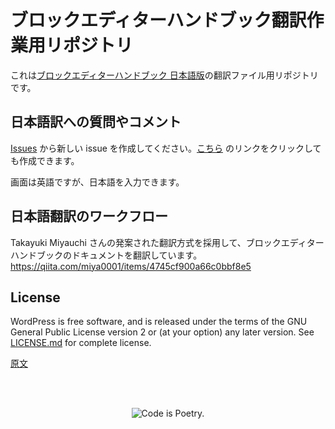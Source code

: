 <!-- 
# Gutenberg
-->
# ブロックエディターハンドブック翻訳作業用リポジトリ

これは[ブロックエディターハンドブック 日本語版](https://ja.wordpress.org/team/handbook/block-editor/)の翻訳ファイル用リポジトリです。

## 日本語訳への質問やコメント

[Issues](https://github.com/jawordpressorg/gutenberg/issues) から新しい issue を作成してください。[こちら](https://github.com/jawordpressorg/gutenberg/issues/new) のリンクをクリックしても作成できます。

画面は英語ですが、日本語を入力できます。

## 日本語翻訳のワークフロー

Takayuki Miyauchi さんの発案された翻訳方式を採用して、ブロックエディターハンドブックのドキュメントを翻訳しています。
https://qiita.com/miya0001/items/4745cf900a66c0bbf8e5

<!--
[![End-to-End Tests](https://github.com/WordPress/gutenberg/workflows/End-to-End%20Tests/badge.svg)](https://github.com/WordPress/gutenberg/actions?query=workflow%3A%22End-to-End+Tests%22+branch%3Amaster)
[![Static Analysis (Linting, License, Type checks...)](https://github.com/WordPress/gutenberg/workflows/Static%20Analysis%20(Linting,%20License,%20Type%20checks...)/badge.svg)](https://github.com/WordPress/gutenberg/actions?query=workflow%3A%22Static+Analysis+%28Linting%2C+License%2C+Type+checks...%29%22+branch%3Amaster)
[![Unit Tests](https://github.com/WordPress/gutenberg/workflows/Unit%20Tests/badge.svg)](https://github.com/WordPress/gutenberg/actions?query=workflow%3A%22Unit+Tests%22+branch%3Amaster)
[![Create Block](https://github.com/WordPress/gutenberg/workflows/Create%20Block/badge.svg)](https://github.com/WordPress/gutenberg/actions?query=workflow%3A%22Create+Block%22+branch%3Amaster)
[![React Native E2E Tests (iOS)](https://github.com/WordPress/gutenberg/workflows/React%20Native%20E2E%20Tests%20(iOS)/badge.svg)](https://github.com/WordPress/gutenberg/actions?query=workflow%3A%22React+Native+E2E+Tests+%28iOS%29%22+branch%3Amaster)
[![React Native E2E Tests (Android)](https://github.com/WordPress/gutenberg/workflows/React%20Native%20E2E%20Tests%20(Android)/badge.svg)](https://github.com/WordPress/gutenberg/actions?query=workflow%3A%22React+Native+E2E+Tests+%28Android%29%22+branch%3Amaster)

[![lerna](https://img.shields.io/badge/maintained%20with-lerna-cc00ff.svg)](https://lerna.js.org)

![Screenshot of the Gutenberg Editor, editing a post in WordPress](https://user-images.githubusercontent.com/1204802/100067796-fc3e8700-2e36-11eb-993b-6b80b4310b87.png)

Welcome to the development hub for the WordPress Gutenberg project!

"Gutenberg" is a codename for a whole new paradigm in WordPress site building and publishing, that aims to revolutionize the entire publishing experience as much as Gutenberg did the printed word. Right now, the project is in the first phase of a four-phase process that will touch every piece of WordPress -- Editing, Customization, Collaboration, and Multilingual -- and is focused on a new editing experience, the block editor.

The block editor introduces a modular approach to pages and posts: each piece of content in the editor, from a paragraph to an image gallery to a headline, is its own block. And just like physical blocks, WordPress blocks can added, arranged, and rearranged, allowing WordPress users to create media-rich pages in a visually intuitive way -- and without work-arounds like shortcodes or custom HTML.

The block editor first became available in December 2018, and we're still hard at work refining the experience, creating more and better blocks, and laying the groundwork for the next three phases of work. The Gutenberg plugin gives you the latest version of the block editor so you can join us in testing bleeding-edge features, start playing with blocks, and maybe get inspired to build your own.

## Getting Started

Get hands on: check out the [block editor live demo](https://wordpress.org/gutenberg/) to play with a test instance of the editor.

### Using Gutenberg

-   **Download:** To use the latest release of the Gutenberg plugin on your WordPress site: install from the plugins page in wp-admin, or [download from the WordPress.org plugins repository](https://wordpress.org/plugins/gutenberg/).

-   **User Documentation:** See the [WordPress Editor documentation](https://wordpress.org/support/article/wordpress-editor/) for detailed docs on using the editor as an author creating posts and pages.

-   **User Support:** If you have run into an issue, you should check the [Support Forums first](https://wordpress.org/support/forums/). The forums are a great place to get help. If you have a bug to report, please [submit it to the Gutenberg repository](https://github.com/wordpress/gutenberg/issues). Please search prior to creating a new bug to confirm its not a duplicate.

### Developing for Gutenberg

Extending and customizing is at the heart of the WordPress platform, this is no different for the Gutenberg project. The editor and future products can be extended by third-party developers using plugins.

Review the [Create a Block tutorial](/docs/designers-developers/developers/tutorials/create-block/readme.md) for the fastest way to get started extending the block editor. See the [Developer Documentation](https://developer.wordpress.org/block-editor/developers/) for extensive tutorials, documentation, and API references.

### Contribute to Gutenberg

Gutenberg is an open-source project and welcomes all contributors from code to design, from documentation to triage. The project is built by many contributors and volunteers and we'd love your help building it.

See the [Contributors Handbook](https://developer.wordpress.org/block-editor/contributors/) for all the details on how you can contribute. See [CONTRIBUTING.md](https://github.com/WordPress/gutenberg/blob/master/CONTRIBUTING.md) for the contributing guidelines.

As with all WordPress projects, we want to ensure a welcoming environment for everyone. With that in mind, all contributors are expected to follow our [Code of Conduct](https://github.com/WordPress/gutenberg/blob/master/CODE_OF_CONDUCT.md).

## Get Involved

You can join us in the `#core-editor` channel in Slack, see the [WordPress Slack page](https://make.wordpress.org/chat/) for signup information; it is free to join.

**Weekly meetings** The Editor Team meets weekly on Wednesdays at 14:00 UTC in Slack. If you can not join the meeting, agenda and notes are posted to the [Make WordPress Blog](https://make.wordpress.org/core/).
 -->
## License

WordPress is free software, and is released under the terms of the GNU General Public License version 2 or (at your option) any later version. See [LICENSE.md](LICENSE.md) for complete license.

[原文](https://github.com/WordPress/gutenberg/blob/master/README.md)

<br/><br/><p align="center"><img src="https://s.w.org/style/images/codeispoetry.png?1" alt="Code is Poetry." /></p>

